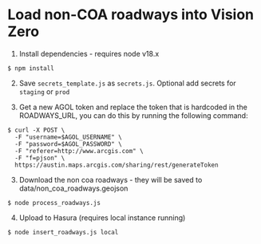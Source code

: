 # Load non-COA roadways into Vision Zero

1. Install dependencies - requires node v18.x

```shell
$ npm install
```

2. Save `secrets_template.js` as `secrets.js`. Optional add secrets for `staging` or `prod`

3. Get a new AGOL token and replace the token that is hardcoded in the ROADWAYS_URL, you can do this by running the following command:

```shell
$ curl -X POST \
  -F "username=$AGOL_USERNAME" \
  -F "password=$AGOL_PASSWORD" \
  -F "referer=http://www.arcgis.com" \
  -F "f=pjson" \
  https://austin.maps.arcgis.com/sharing/rest/generateToken
```

3. Download the non coa roadways - they will be saved to data/non_coa_roadways.geojson

```shell
$ node process_roadways.js
```

4. Upload to Hasura (requires local instance running)

```shell
$ node insert_roadways.js local
```
